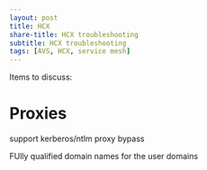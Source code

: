 ```yaml
---
layout: post
title: HCX
share-title: HCX troubleshooting
subtitle: HCX troubleshooting
tags: [AVS, HCX, service mesh]
---
```

Items to discuss:

# Proxies

support kerberos/ntlm
proxy bypass

FUlly qualified domain names for the user domains

